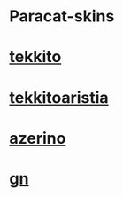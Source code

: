 # Paracat-skins
# [tekkito](https://cdn.discordapp.com/attachments/960955883284729906/1057278342887387136/tekkito.osk)
# [tekkitoaristia](https://cdn.discordapp.com/attachments/960955883284729906/1057275878339514398/tekkitoaristia.osk)
# [azerino](https://cdn.discordapp.com/attachments/632556497808654337/1083115995629096980/azerino.osk)
# [gn](https://cdn.discordapp.com/attachments/632556497808654337/1083116135349760032/gn.osk)
